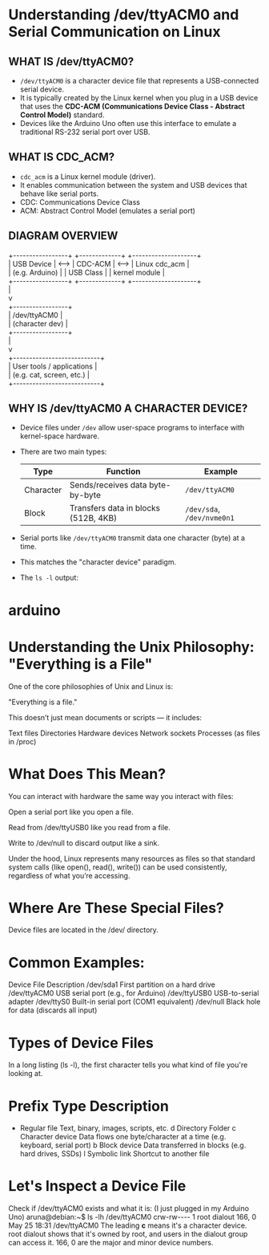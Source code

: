 Understanding /dev/ttyACM0 and Serial Communication on Linux
============================================================

WHAT IS /dev/ttyACM0?
---------------------
- `/dev/ttyACM0` is a character device file that represents a USB-connected serial device.
- It is typically created by the Linux kernel when you plug in a USB device that uses the
  **CDC-ACM (Communications Device Class - Abstract Control Model)** standard.
- Devices like the Arduino Uno often use this interface to emulate a traditional RS-232
  serial port over USB.

WHAT IS CDC_ACM?
----------------
- `cdc_acm` is a Linux kernel module (driver).
- It enables communication between the system and USB devices that behave like serial ports.
- CDC: Communications Device Class
- ACM: Abstract Control Model (emulates a serial port)

DIAGRAM OVERVIEW  
----------------  
+-----------------+         +-------------+         +--------------------+  
| USB Device      |  <-->   | CDC-ACM     |  <-->   | Linux cdc_acm      |  
| (e.g. Arduino)  |         | USB Class   |         | kernel module      |  
+-----------------+         +-------------+         +--------------------+  
                                                       |  
                                                       v  
                                                +-----------------+  
                                                | /dev/ttyACM0    |  
                                                | (character dev) |  
                                                +-----------------+  
                                                       |  
                                                       v  
                                           +---------------------------+  
                                           | User tools / applications |  
                                           | (e.g. cat, screen, etc.)  |  
                                           +---------------------------+  

WHY IS /dev/ttyACM0 A CHARACTER DEVICE?
---------------------------------------
- Device files under `/dev` allow user-space programs to interface with kernel-space hardware.
- There are two main types:
  
  Type         | Function                            | Example
  ------------ | ----------------------------------- | -------------------
  Character    | Sends/receives data byte-by-byte    | `/dev/ttyACM0`
  Block        | Transfers data in blocks (512B, 4KB)| `/dev/sda`, `/dev/nvme0n1`

- Serial ports like `/dev/ttyACM0` transmit data one character (byte) at a time.
- This matches the "character device" paradigm.
- The `ls -l` output:
  



# arduino

# Understanding the Unix Philosophy: "Everything is a File"
One of the core philosophies of Unix and Linux is:

"Everything is a file."

This doesn’t just mean documents or scripts — it includes:

Text files
Directories
Hardware devices
Network sockets
Processes (as files in /proc)

# What Does This Mean?
You can interact with hardware the same way you interact with files:

Open a serial port like you open a file.

Read from /dev/ttyUSB0 like you read from a file.

Write to /dev/null to discard output like a sink.

Under the hood, Linux represents many resources as files so that standard system calls (like open(), read(), write()) can be used consistently, regardless of what you’re accessing.

# Where Are These Special Files?
Device files are located in the /dev/ directory.

# Common Examples:
Device File	Description
/dev/sda1	First partition on a hard drive
/dev/ttyACM0	USB serial port (e.g., for Arduino)
/dev/ttyUSB0	USB-to-serial adapter
/dev/ttyS0	Built-in serial port (COM1 equivalent)
/dev/null	Black hole for data (discards all input)

# Types of Device Files
In a long listing (ls -l), the first character tells you what kind of file you're looking at.

# Prefix	Type	Description
-	Regular file	  Text, binary, images, scripts, etc.
d	Directory	      Folder
c	Character device  Data flows one byte/character at a time (e.g. keyboard, serial port)
b	Block device      Data transferred in blocks (e.g. hard drives, SSDs)
l	Symbolic link	  Shortcut to another file

# Let's Inspect a Device File
Check if /dev/ttyACM0 exists and what it is: (I just plugged in my Arduino Uno)
aruna@debian:~$ ls -lh /dev/ttyACM0
crw-rw---- 1 root dialout 166, 0 May 25 18:31 /dev/ttyACM0
The leading **c** means it's a character device.
root dialout shows that it's owned by root, and users in the dialout group can access it.
166, 0 are the major and minor device numbers.



